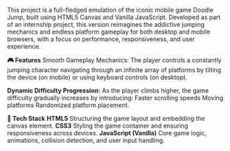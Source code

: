 This project is a full-fledged emulation of the iconic mobile game Doodle Jump, built using HTML5 Canvas and Vanilla JavaScript. Developed as part of an internship project, this version reimagines the addictive jumping mechanics and endless platform gameplay for both desktop and mobile browsers, with a focus on performance, responsiveness, and user experience.


**🎮 Features**
Smooth Gameplay Mechanics: The player controls a constantly jumping character navigating through an infinite array of platforms by tilting the device (on mobile) or using keyboard controls (on desktop).

**Dynamic Difficulty Progression:** As the player climbs higher, the game difficulty gradually increases by introducing: Faster scrolling speeds Moving platforms Randomized platform placement.

**🧰 Tech Stack**
**HTML5** Structuring the game layout and embedding the canvas element.
**CSS3** Styling the game container and ensuring responsiveness across devices. 
**JavaScript (Vanilla)** Core game logic, animations, collision detection, and user input handling.
